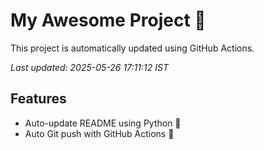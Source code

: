 # My Awesome Project 🚀

This project is automatically updated using GitHub Actions.

_Last updated: 2025-05-26 17:11:12 IST_

## Features
- Auto-update README using Python 🐍
- Auto Git push with GitHub Actions 🤖
